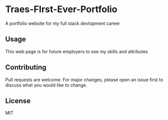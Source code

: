 # Traes-FIrst-Ever-Portfolio

A portfolio website for my full stack devlopment career

## Usage

This web page is for future employers to see my skills and attributes 

## Contributing

Pull requests are welcome. For major changes, please open an issue first to discuss what you would like to change.

## License
MIT
